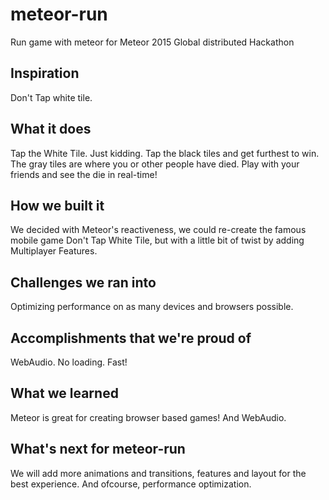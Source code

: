 # meteor-run
Run game with meteor for Meteor 2015 Global distributed Hackathon

## Inspiration
Don't Tap white tile.

## What it does
Tap the White Tile. Just kidding.
Tap the black tiles and get furthest to win.
The gray tiles are where you or other people have died.
Play with your friends and see the die in real-time!

## How we built it
We decided with Meteor's reactiveness, we could re-create the famous mobile game Don't Tap White Tile, 
but with a little bit of twist by adding Multiplayer Features.

## Challenges we ran into
Optimizing performance on as many devices and browsers possible.

## Accomplishments that we're proud of
WebAudio. No loading. Fast!

## What we learned
Meteor is great for creating browser based games! And WebAudio.

## What's next for meteor-run
We will add more animations and transitions, features and layout for the best experience. And ofcourse, performance optimization.
